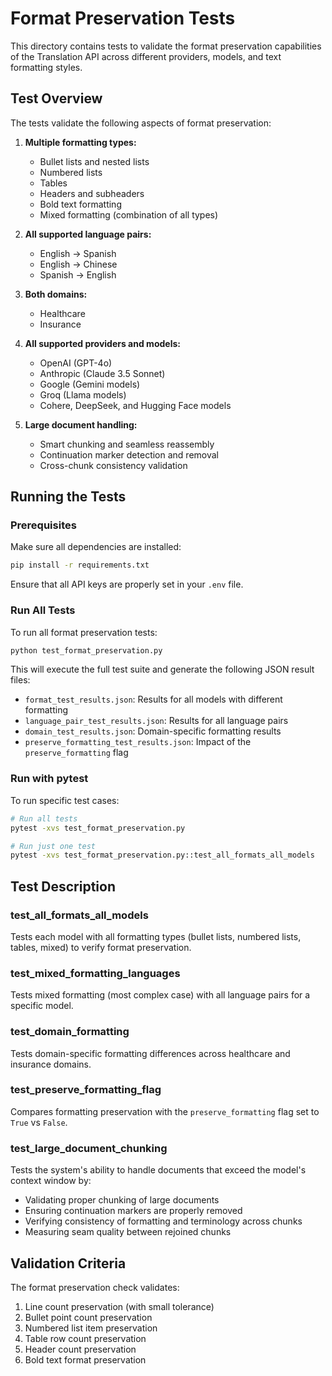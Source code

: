 # Format Preservation Tests

This directory contains tests to validate the format preservation capabilities of the Translation API across different providers, models, and text formatting styles.

## Test Overview

The tests validate the following aspects of format preservation:

1. **Multiple formatting types:**

   - Bullet lists and nested lists
   - Numbered lists
   - Tables
   - Headers and subheaders
   - Bold text formatting
   - Mixed formatting (combination of all types)
2. **All supported language pairs:**

   - English → Spanish
   - English → Chinese
   - Spanish → English
3. **Both domains:**

   - Healthcare
   - Insurance
4. **All supported providers and models:**

   - OpenAI (GPT-4o)
   - Anthropic (Claude 3.5 Sonnet)
   - Google (Gemini models)
   - Groq (Llama models)
   - Cohere, DeepSeek, and Hugging Face models
5. **Large document handling:**

   - Smart chunking and seamless reassembly
   - Continuation marker detection and removal
   - Cross-chunk consistency validation


## Running the Tests

### Prerequisites

Make sure all dependencies are installed:

```bash
pip install -r requirements.txt
```

Ensure that all API keys are properly set in your `.env` file.

### Run All Tests

To run all format preservation tests:

```bash
python test_format_preservation.py
```

This will execute the full test suite and generate the following JSON result files:

- `format_test_results.json`: Results for all models with different formatting
- `language_pair_test_results.json`: Results for all language pairs
- `domain_test_results.json`: Domain-specific formatting results
- `preserve_formatting_test_results.json`: Impact of the `preserve_formatting` flag


### Run with pytest

To run specific test cases:

```bash
# Run all tests
pytest -xvs test_format_preservation.py

# Run just one test
pytest -xvs test_format_preservation.py::test_all_formats_all_models
```

## Test Description

### test_all_formats_all_models

Tests each model with all formatting types (bullet lists, numbered lists, tables, mixed) to verify format preservation.

### test_mixed_formatting_languages

Tests mixed formatting (most complex case) with all language pairs for a specific model.

### test_domain_formatting

Tests domain-specific formatting differences across healthcare and insurance domains.

### test_preserve_formatting_flag

Compares formatting preservation with the `preserve_formatting` flag set to `True` vs `False`.

### test_large_document_chunking

Tests the system's ability to handle documents that exceed the model's context window by:
- Validating proper chunking of large documents
- Ensuring continuation markers are properly removed
- Verifying consistency of formatting and terminology across chunks
- Measuring seam quality between rejoined chunks

## Validation Criteria

The format preservation check validates:

1. Line count preservation (with small tolerance)
2. Bullet point count preservation
3. Numbered list item preservation
4. Table row count preservation
5. Header count preservation
6. Bold text format preservation

